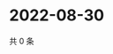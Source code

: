 # 2022-08-30

共 0 条

<!-- BEGIN WEIBO -->
<!-- 最后更新时间 Tue Aug 30 2022 05:01:17 GMT+0800 (China Standard Time) -->

<!-- END WEIBO -->
